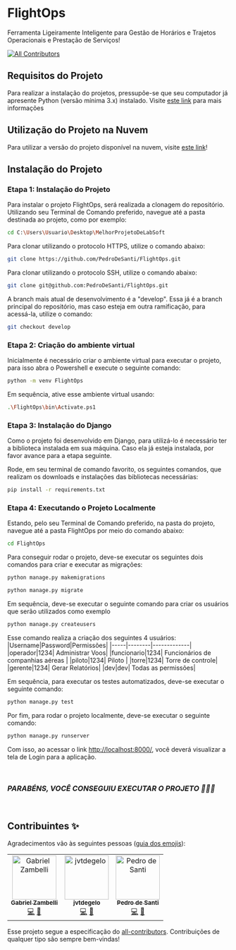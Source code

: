 # FlightOps

Ferramenta Ligeiramente Inteligente para Gestão de Horários e Trajetos Operacionais e Prestação de Serviços!

<!-- ALL-CONTRIBUTORS-BADGE:START - Do not remove or modify this section -->
[![All Contributors](https://img.shields.io/badge/all_contributors-3-orange.svg?style=flat-square)](#contributors-)
<!-- ALL-CONTRIBUTORS-BADGE:END -->

## Requisitos do Projeto

Para realizar a instalação do projetos, pressupõe-se que seu computador já apresente Python (versão mínima 3.x) instalado. Visite [este link](https://www.python.org/downloads/) para mais informações


## Utilização do Projeto na Nuvem

Para utilizar a versão do projeto disponível na nuvem, visite [este link](http://degelo.pythonanywhere.com/)!


## Instalação do Projeto

### Etapa 1: Instalação do Projeto

Para instalar o projeto FlightOps, será realizada a clonagem do repositório. Utilizando seu Terminal de Comando preferido, navegue até a pasta destinada ao projeto, como por exemplo:

```bash
cd C:\Users\Usuario\Desktop\MelhorProjetoDeLabSoft
```

Para clonar utilizando o protocolo HTTPS, utilize o comando abaixo:

```bash
git clone https://github.com/PedroDeSanti/FlightOps.git
```

Para clonar utilizando o protocolo SSH, utilize o comando abaixo:

```bash
git clone git@github.com:PedroDeSanti/FlightOps.git
```

A branch mais atual de desenvolvimento é a "develop". Essa já é a branch principal do repositório, mas caso esteja em outra ramificação, para acessá-la, utilize o comando:

```bash
git checkout develop
```

### Etapa 2: Criação do ambiente virtual

Inicialmente é necessário criar o ambiente virtual para executar o projeto, para isso abra o Powershell e execute o seguinte comando:

```bash
python -m venv FlightOps
```

Em sequência, ative esse ambiente virtual usando:

```bash
.\FlightOps\bin\Activate.ps1
```

### Etapa 3: Instalação do Django

Como o projeto foi desenvolvido em Django, para utilizá-lo é necessário ter a biblioteca instalada em sua máquina. Caso ela já esteja instalada, por favor avance para a etapa seguinte.

Rode, em seu terminal de comando favorito, os seguintes comandos, que realizam os downloads e instalações das bibliotecas necessárias:

```bash
pip install -r requirements.txt
```

### Etapa 4:  Executando o Projeto Localmente

Estando, pelo seu Terminal de Comando preferido, na pasta do projeto, navegue até a pasta FlightOps por meio do comando abaixo:

```bash
cd FlightOps
```

Para conseguir rodar o projeto, deve-se executar os seguintes dois comandos para criar e executar as migrações:

```bash
python manage.py makemigrations
```

```bash
python manage.py migrate
```

Em sequência, deve-se executar o seguinte comando para criar os usuários que serão utilizados como exemplo

```bash
python manage.py createusers
```

Esse comando realiza a criação dos seguintes 4 usuários:
|Username|Password|Permissões|
|-----|--------|-------------|
|operador|1234| Administrar Voos|
|funcionario|1234| Funcionários de companhias aéreas |
|piloto|1234| Piloto |
|torre|1234| Torre de controle|
|gerente|1234| Gerar Relatórios|
|dev|dev| Todas as permissões|

Em sequência, para executar os testes automatizados, deve-se executar o seguinte comando:

```bash
python manage.py test
```

Por fim, para rodar o projeto localmente, deve-se executar o seguinte comando:

```bash
python manage.py runserver
```

Com isso, ao acessar o link <http://localhost:8000/>, você deverá visualizar a tela de Login para a aplicação.

<br>

### *PARABÉNS, VOCÊ CONSEGUIU EXECUTAR O PROJETO 🎉🎉🎉*

<br>

## Contribuintes ✨

Agradecimentos vão às seguintes pessoas ([guia dos emojis](https://allcontributors.org/docs/en/emoji-key)):

<!-- ALL-CONTRIBUTORS-LIST:START - Do not remove or modify this section -->
<!-- prettier-ignore-start -->
<!-- markdownlint-disable -->
<table>
  <tbody>
    <tr>
      <td align="center"><a href="https://github.com/GabZamba"><img src="https://avatars.githubusercontent.com/u/98465378?v=4?s=100" width="100px;" alt="Gabriel Zambelli"/><br /><sub><b>Gabriel Zambelli</b></sub></a><br /><a href="https://github.com/PedroDeSanti/FlightOps/commits?author=GabZamba" title="Code">💻</a> <a href="https://github.com/PedroDeSanti/FlightOps/commits?author=GabZamba" title="Documentation">📖</a></td>
      <td align="center"><a href="https://github.com/jvtdegelo"><img src="https://avatars.githubusercontent.com/u/64590453?v=4?s=100" width="100px;" alt="jvtdegelo"/><br /><sub><b>jvtdegelo</b></sub></a><br /><a href="https://github.com/PedroDeSanti/FlightOps/commits?author=jvtdegelo" title="Code">💻</a> <a href="https://github.com/PedroDeSanti/FlightOps/commits?author=jvtdegelo" title="Documentation">📖</a></td>
      <td align="center"><a href="https://github.com/PedroDeSanti"><img src="https://avatars.githubusercontent.com/u/62271285?v=4?s=100" width="100px;" alt="Pedro de Santi"/><br /><sub><b>Pedro de Santi</b></sub></a><br /><a href="https://github.com/PedroDeSanti/FlightOps/commits?author=PedroDeSanti" title="Code">💻</a> <a href="https://github.com/PedroDeSanti/FlightOps/commits?author=PedroDeSanti" title="Documentation">📖</a></td>
    </tr>
  </tbody>
  <tfoot>
    
  </tfoot>
</table>

<!-- markdownlint-restore -->
<!-- prettier-ignore-end -->

<!-- ALL-CONTRIBUTORS-LIST:END -->

Esse projeto segue a especificação do [all-contributors](https://github.com/all-contributors/all-contributors). Contribuições de qualquer tipo são sempre bem-vindas!
